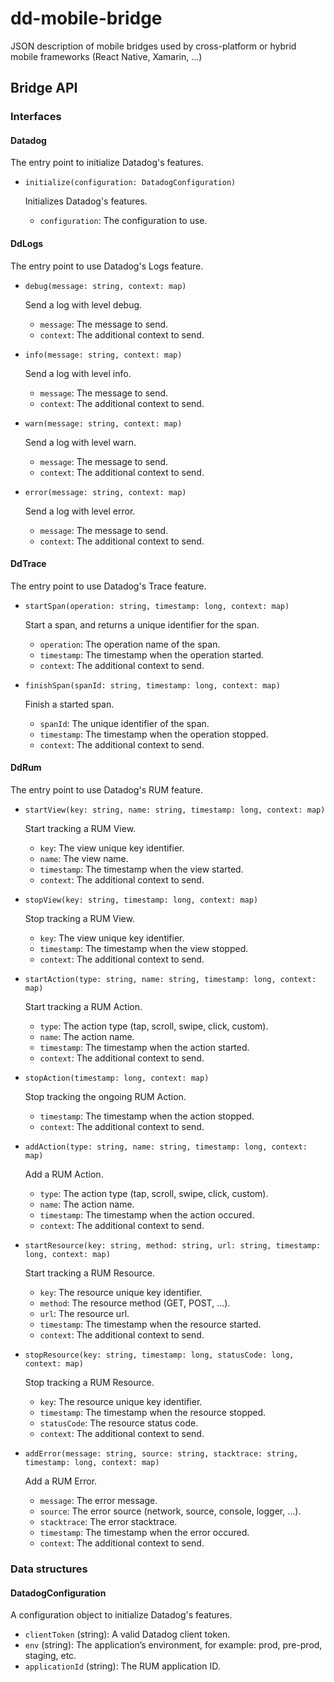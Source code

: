 # dd-mobile-bridge

JSON description of mobile bridges used by cross-platform or hybrid mobile frameworks (React Native, Xamarin, …)

## Bridge API

### Interfaces

#### Datadog

The entry point to initialize Datadog's features.

- `initialize(configuration: DatadogConfiguration)`

    Initializes Datadog's features.

    - `configuration`: The configuration to use.

#### DdLogs

The entry point to use Datadog's Logs feature.

- `debug(message: string, context: map)`

    Send a log with level debug.

    - `message`: The message to send.
    - `context`: The additional context to send.

- `info(message: string, context: map)`

    Send a log with level info.

    - `message`: The message to send.
    - `context`: The additional context to send.

- `warn(message: string, context: map)`

    Send a log with level warn.

    - `message`: The message to send.
    - `context`: The additional context to send.

- `error(message: string, context: map)`

    Send a log with level error.

    - `message`: The message to send.
    - `context`: The additional context to send.

#### DdTrace

The entry point to use Datadog's Trace feature.

- `startSpan(operation: string, timestamp: long, context: map)`

    Start a span, and returns a unique identifier for the span.

    - `operation`: The operation name of the span.
    - `timestamp`: The timestamp when the operation started.
    - `context`: The additional context to send.

- `finishSpan(spanId: string, timestamp: long, context: map)`

    Finish a started span.

    - `spanId`: The unique identifier of the span.
    - `timestamp`: The timestamp when the operation stopped.
    - `context`: The additional context to send.

#### DdRum

The entry point to use Datadog's RUM feature.

- `startView(key: string, name: string, timestamp: long, context: map)`

    Start tracking a RUM View.

    - `key`: The view unique key identifier.
    - `name`: The view name.
    - `timestamp`: The timestamp when the view started.
    - `context`: The additional context to send.

- `stopView(key: string, timestamp: long, context: map)`

    Stop tracking a RUM View.

    - `key`: The view unique key identifier.
    - `timestamp`: The timestamp when the view stopped.
    - `context`: The additional context to send.

- `startAction(type: string, name: string, timestamp: long, context: map)`

    Start tracking a RUM Action.

    - `type`: The action type (tap, scroll, swipe, click, custom).
    - `name`: The action name.
    - `timestamp`: The timestamp when the action started.
    - `context`: The additional context to send.

- `stopAction(timestamp: long, context: map)`

    Stop tracking the ongoing RUM Action.

    - `timestamp`: The timestamp when the action stopped.
    - `context`: The additional context to send.

- `addAction(type: string, name: string, timestamp: long, context: map)`

    Add a RUM Action.

    - `type`: The action type (tap, scroll, swipe, click, custom).
    - `name`: The action name.
    - `timestamp`: The timestamp when the action occured.
    - `context`: The additional context to send.

- `startResource(key: string, method: string, url: string, timestamp: long, context: map)`

    Start tracking a RUM Resource.

    - `key`: The resource unique key identifier.
    - `method`: The resource method (GET, POST, …).
    - `url`: The resource url.
    - `timestamp`: The timestamp when the resource started.
    - `context`: The additional context to send.

- `stopResource(key: string, timestamp: long, statusCode: long, context: map)`

    Stop tracking a RUM Resource.

    - `key`: The resource unique key identifier.
    - `timestamp`: The timestamp when the resource stopped.
    - `statusCode`: The resource status code.
    - `context`: The additional context to send.

- `addError(message: string, source: string, stacktrace: string, timestamp: long, context: map)`

    Add a RUM Error.

    - `message`: The error message.
    - `source`: The error source (network, source, console, logger, …).
    - `stacktrace`: The error stacktrace.
    - `timestamp`: The timestamp when the error occured.
    - `context`: The additional context to send.

### Data structures

#### DatadogConfiguration

A configuration object to initialize Datadog's features.

- `clientToken` (string): A valid Datadog client token.
- `env` (string): The application’s environment, for example: prod, pre-prod, staging, etc.
- `applicationId` (string): The RUM application ID.

